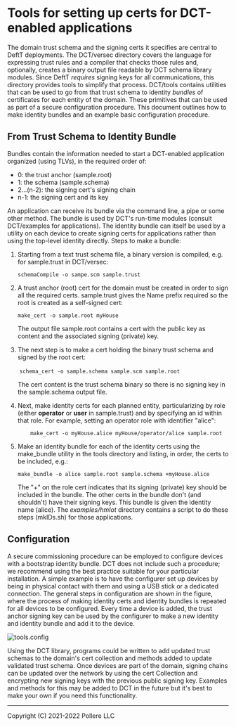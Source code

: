 # Tools for setting up certs for DCT-enabled applications

The domain trust schema and the signing certs it specifies are central to DeftT deployments. The DCT/versec directory covers the language for expressing trust rules and a compiler that checks those rules and, optionally, creates a binary output file readable by DCT schema library modules. Since DeftT *requires* signing keys for all communications, this directory provides tools to simplify that process. DCT/tools contains utilities that can be used to go from that trust schema to identity *bundles* of certificates for each entity of the domain. These primitives that can be used as part of a secure configuration procedure. This document outlines how to make identity bundles and an example basic configuration procedure.

## From Trust Schema to Identity Bundle

Bundles contain the information needed to start a DCT-enabled application organized (using TLVs), in the required order of:

- 0: the trust anchor (sample.root)
- 1: the schema (sample.schema)
- 2...(n-2): the signing cert's signing chain
- n-1: the signing cert and its key

An application can receive its bundle via the command line, a pipe or some other method. The bundle is used by DCT's run-time modules (consult DCT/examples for applications). The identity bundle can itself be used by a utility on each device to create signing certs for applications rather than using the top-level identity directly. Steps to make a bundle:

1. Starting from a text trust schema file, a binary version is compiled, e.g. for sample.trust in DCT/versec:
  
    `schemaCompile -o sampe.scm sample.trust`

2. A trust anchor (root) cert for the domain must be created in order to sign all the required certs.  sample.trust  gives the Name prefix required so the root is created as a self-signed cert:
  
    `make_cert -o sample.root myHouse`
   
   The output file  sample.root contains a cert with the public key as content and the associated signing (private) key. 

3. The next step is to make a cert holding the binary trust schema and signed by the root cert: 
  
   ​    `schema_cert -o sample.schema sample.scm sample.root`
   
   The cert content is the trust schema binary so there is no signing key in the sample.schema output file. 

4. Next, make identity certs for each planned entity, particularizing by role (either **operator** or **user** in sample.trust) and by specifying an id within that role. For example, setting an operator role with identifier "alice":
  
    `    make_cert -o myHouse.alice myHouse/operator/alice sample.root`

5. Make an identity bundle for each of the identity certs using the make_bundle utility in the tools directory and listing, in order, the certs to be included, e.g.:
  
    `make_bundle -o alice sample.root sample.schema +myHouse.alice`
   
   The "+" on the role cert indicates that its signing (private) key should be included in the bundle. The other certs in the bundle don't (and shouldn't) have their signing keys. This bundle is given the identity name (alice). The *examples/hmIot* directory contains a script to do these steps (mkIDs.sh) for those applications.

## Configuration

A secure commissioning procedure can be employed to configure devices with a bootstrap identity bundle. DCT does not include such a procedure; we recommend using the best practice suitable for your particular installation. A simple example is to have the configurer set up devices by being in physical contact with them and using a USB stick or a dedicated connection. The general steps in configuration are shown in the figure, where the process of making identity certs and identity bundles is repeated for all devices to be configured. Every time a device is added, the trust anchor signing key can be used by the configurer to make a new identity and identity bundle and add it to the device.

![tools.config](/Users/nichols/ActiveProjects/DCT/tools/tools.config.png)

Using the DCT library, programs could be written to add updated trust schemas to the domain's cert collection and methods added to update validated trust schema. Once devices are part of the domain, signing chains can be updated over the network by using the cert Collection and encrypting new signing keys with the previous public signing key. Examples and methods for this may be added to DCT in the future but it's best to make your own if you need this functionality.

---

Copyright (C) 2021-2022 Pollere LLC
